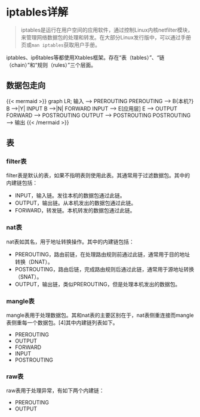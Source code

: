 # iptables详解


> iptables是运行在用户空间的应用软件，通过控制Linux内核netfilter模块，来管理网络数据包的处理和转发。在大部分Linux发行版中，可以通过手册页或`man iptables`获取用户手册。

<!--more-->

iptables、ip6tables等都使用Xtables框架。存在“表（tables）”、“链（chain）”和“规则（rules）”三个层面。

## 数据包走向

{{< mermaid >}}
graph LR;
    输入 --> PREROUTING
    PREROUTING --> B{本机?}
    B -->|Y| INPUT
    B -->|N| FORWARD
    INPUT --> E[应用层]
    E --> OUTPUT
    FORWARD --> POSTROUTING
    OUTPUT --> POSTROUTING
    POSTROUTING --> 输出
{{< /mermaid >}}

## 表

### filter表

filter表是默认的表，如果不指明表则使用此表。其通常用于过滤数据包。其中的内建链包括：

+ INPUT，输入链。发往本机的数据包通过此链。
+ OUTPUT，输出链。从本机发出的数据包通过此链。
+ FORWARD，转发链。本机转发的数据包通过此链。

### nat表

nat表如其名，用于地址转换操作。其中的内建链包括：

+ PREROUTING，路由前链，在处理路由规则前通过此链，通常用于目的地址转换（DNAT）。
+ POSTROUTING，路由后链，完成路由规则后通过此链，通常用于源地址转换（SNAT）。
+ OUTPUT，输出链，类似PREROUTING，但是处理本机发出的数据包。

### mangle表

mangle表用于处理数据包。其和nat表的主要区别在于，nat表侧重连接而mangle表侧重每一个数据包。[4]其中内建链列表如下。

+ PREROUTING
+ OUTPUT
+ FORWARD
+ INPUT
+ POSTROUTING

### raw表

raw表用于处理异常，有如下两个内建链：

+ PREROUTING
+ OUTPUT
